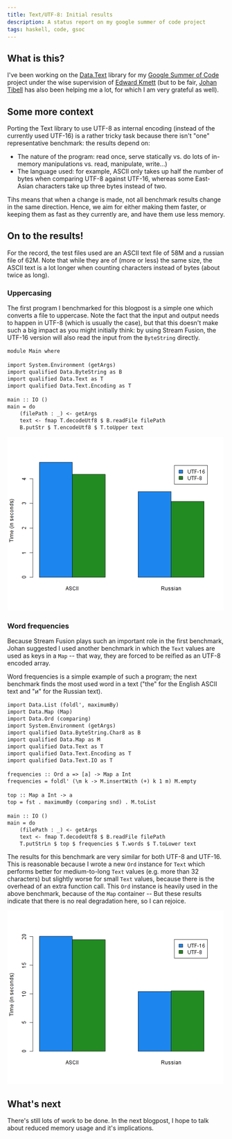 ```yaml
---
title: Text/UTF-8: Initial results
description: A status report on my google summer of code project
tags: haskell, code, gsoc
---
```


## What is this?

I've been working on the [Data.Text] library for my [Google Summer of
Code][gsoc] project under the wise supervision of [Edward Kmett] (but to be
fair, [Johan Tibell] has also been helping me a lot, for which I am very
grateful as well).

[Data.Text]: http://hackage.haskell.org/package/text
[gsoc]: http://socghop.appspot.com/gsoc/project/google/gsoc2011/jaspervdj/15001
[Edward Kmett]: http://comonad.com/
[Johan Tibell]: http://blog.johantibell.com/

## Some more context

Porting the Text library to use UTF-8 as internal encoding (instead of the
currently used UTF-16) is a rather tricky task because there isn't "one"
representative benchmark: the results depend on:

- The nature of the program: read once, serve statically vs. do lots of
  in-memory manipulations vs. read, manipulate, write...)
- The language used: for example, ASCII only takes up half the number of bytes
  when comparing UTF-8 against UTF-16, whereas some East-Asian characters take
  up three bytes instead of two.

Tihs means that when a change is made, not all benchmark results change in the
same direction. Hence, we aim for either making them faster, or keeping them as
fast as they currently are, and have them use less memory.

## On to the results!

For the record, the test files used are an ASCII text file of 58M and a russian
file of 62M. Note that while they are of (more or less) the same size, the ASCII
text is a lot longer when counting characters instead of bytes (about twice as
long).

### Uppercasing

The first program I benchmarked for this blogpost is a simple one which converts
a file to uppercase. Note the fact that the input and output needs to happen in
UTF-8 (which is usually the case), but that this doesn't make such a big impact
as you might initially think: by using Stream Fusion, the UTF-16 version will
also read the input from the `ByteString` directly.

~~~~~{.haskell}
module Main where

import System.Environment (getArgs)
import qualified Data.ByteString as B
import qualified Data.Text as T
import qualified Data.Text.Encoding as T

main :: IO ()
main = do
    (filePath : _) <- getArgs
    text <- fmap T.decodeUtf8 $ B.readFile filePath
    B.putStr $ T.encodeUtf8 $ T.toUpper text
~~~~~

![Results for the uppercasing benchmark](/images/2011-07-10-upper.png)

### Word frequencies

Because Stream Fusion plays such an important role in the first benchmark, Johan
suggested I used another benchmark in which the `Text` values are used as keys
in a `Map` -- that way, they are forced to be reified as an UTF-8 encoded array.

Word frequencies is a simple example of such a program; the next benchmark finds
the most used word in a text ("the" for the English ASCII text and "и" for the
Russian text).

~~~~~{.haskell}
import Data.List (foldl', maximumBy)
import Data.Map (Map)
import Data.Ord (comparing)
import System.Environment (getArgs)
import qualified Data.ByteString.Char8 as B
import qualified Data.Map as M
import qualified Data.Text as T
import qualified Data.Text.Encoding as T
import qualified Data.Text.IO as T

frequencies :: Ord a => [a] -> Map a Int
frequencies = foldl' (\m k -> M.insertWith (+) k 1 m) M.empty

top :: Map a Int -> a
top = fst . maximumBy (comparing snd) . M.toList

main :: IO ()
main = do
    (filePath : _) <- getArgs 
    text <- fmap T.decodeUtf8 $ B.readFile filePath
    T.putStrLn $ top $ frequencies $ T.words $ T.toLower text
~~~~~

The results for this benchmark are very similar for both UTF-8 and UTF-16. This
is reasonable because I wrote a new `Ord` instance for `Text` which performs
better for medium-to-long `Text` values (e.g. more than 32 characters) but
slightly worse for small `Text` values, because there is the overhead of an
extra function call. This `Ord` instance is heavily used in the above benchmark,
because of the `Map` container -- But these results indicate that there is no
real degradation here, so I can rejoice.

![Results for the word frequencies benchmark](/images/2011-07-10-word-freqs.png)

## What's next

There's still lots of work to be done. In the next blogpost, I hope to talk
about reduced memory usage and it's implications.
